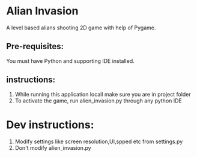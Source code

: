 # Alian Invasion
A level based alians shooting 2D game with help of Pygame. 

## Pre-requisites:
You must have Python and supporting IDE installed.

## instructions:
1) While running this application locall make sure you are in project folder
2) To activate the game, run alien_invasion.py through any python IDE

# Dev instructions:
1) Modify settings like screen resolution,UI,spped etc from settings.py
2) Don't modify alien_invasion.py
